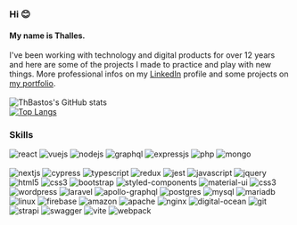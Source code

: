 ### Hi 😊

#### My name is Thalles.
I've been working with technology and digital products for over 12 years and here are some of the projects I made to practice and play with new things. More professional infos on my [LinkedIn](https://www.linkedin.com/in/thallesbastos/en) profile and some projects on [my portfolio](https://thbastos.com/).
<br />
<br />
![ThBastos's GitHub stats](https://github-readme-stats.vercel.app/api?username=ThBastos&show_icons=true&theme=dracula) <br /> 
[![Top Langs](https://github-readme-stats.vercel.app/api/top-langs/?username=ThBastos&layout=compact&theme=dracula&card_width=445)](https://github.com/Odamiani/github-readme-stats)

### Skills
<div style"display: inline_block">
  <img aling="center" alt="react" src="https://img.shields.io/badge/React-282a36?style=for-the-badge&logo=react&logoColor=white" />
  <img aling="center" alt="vuejs" src="https://img.shields.io/badge/Vue.js-282a36?style=for-the-badge&logo=vue.js&logoColor=white" />
  <img aling="center" alt="nodejs" src="https://img.shields.io/badge/Node.js-282a36?style=for-the-badge&logo=node.js&logoColor=white" />
  <img aling="center" alt="graphql" src="https://img.shields.io/badge/GraphQl-282a36?style=for-the-badge&logo=graphql&logoColor=white" />
  <img aling="center" alt="expressjs" src="https://img.shields.io/badge/Express.js-282a36?style=for-the-badge" />
  <img aling="center" alt="php" src="https://img.shields.io/badge/PHP-282a36?style=for-the-badge&logo=php&logoColor=white" />
  <img aling="center" alt="mongo" src="https://img.shields.io/badge/MongoDB-282a36?style=for-the-badge&logo=mongodb&logoColor=white" />
 <br />
 <br />
  <img aling="center" alt="nextjs" src="https://img.shields.io/badge/nestjs-282a36?style=for-the-badge&logo=nestjs&logoColor=white" />
  <img aling="center" alt="cypress" src="https://img.shields.io/badge/Cypress-282a36?style=for-the-badge&logo=cypress&logoColor=white" />
  <img aling="center" alt="typescript" src="https://img.shields.io/badge/TypeScript-282a36?style=for-the-badge&logo=typescript&logoColor=white" />
  <img aling="center" alt="redux" src="https://img.shields.io/badge/Redux-282a36?style=for-the-badge&logo=redux&logoColor=white" />
  <img aling="center" alt="jest" src="https://img.shields.io/badge/Jest-282a36?style=for-the-badge&logo=jest&logoColor=white" />
  <img aling="center" alt="javascript" src="https://img.shields.io/badge/JavaScript-282a36?style=for-the-badge&logo=javascript&logoColor=white" />
  <img aling="center" alt="jquery" src="https://img.shields.io/badge/jQuery-282a36?style=for-the-badge&logo=jquery&logoColor=white" />
  <img aling="center" alt="html5" src="https://img.shields.io/badge/HTML5-282a36?style=for-the-badge&logo=html5&logoColor=white" />

  <img aling="center" alt="css3" src="https://img.shields.io/badge/CSS3-282a36?style=for-the-badge&logo=css3&logoColor=white" />
  <img aling="center" alt="bootstrap" src="https://img.shields.io/badge/Bootstrap-282a36?style=for-the-badge&logo=bootstrap&logoColor=white" />
  <img aling="center" alt="styled-components" src="https://img.shields.io/badge/styled--components-282a36?style=for-the-badge&logo=styled-components&logoColor=white" />
  <img aling="center" alt="material-ui" src="https://img.shields.io/badge/Material--UI-282a36?style=for-the-badge&logo=material-ui&logoColor=white" />
  <img aling="center" alt="css3" src="https://img.shields.io/badge/CSS3-282a36?style=for-the-badge&logo=css3&logoColor=white" />

  <img aling="center" alt="wordpress" src="https://img.shields.io/badge/Wordpress-282a36?style=for-the-badge&logo=wordpress&logoColor=white" />
  <img aling="center" alt="laravel" src="https://img.shields.io/badge/Laravel-282a36?style=for-the-badge&logo=laravel&logoColor=white" />
   
  
  <img aling="center" alt="apollo-graphql" src="https://img.shields.io/badge/Apollo%20GraphQL-282a36?&style=for-the-badge&logo=Apollo%20GraphQL&logoColor=white" />
  <img aling="center" alt="postgres" src="https://img.shields.io/badge/PostgreSQL-282a36?style=for-the-badge&logo=postgresql&logoColor=white" />
  <img aling="center" alt="mysql" src="https://img.shields.io/badge/MySQL-282a36?style=for-the-badge&logo=mysql&logoColor=white" />
  <img aling="center" alt="mariadb" src="https://img.shields.io/badge/MariaDB-282a36?style=for-the-badge&logo=mariadb&logoColor=white" />
  
  <img aling="center" alt="linux" src="https://img.shields.io/badge/Linux-282a36?style=for-the-badge&logo=linux&logoColor=black" />
  <img aling="center" alt="firebase" src="https://img.shields.io/badge/Firebase-282a36?style=for-the-badge&logo=firebase&logoColor=white" />
  <img aling="center" alt="amazon" src="https://img.shields.io/badge/Amazon_AWS-282a36?style=for-the-badge&logo=amazon-aws&logoColor=white" />
  <img aling="center" alt="apache" src="https://img.shields.io/badge/Apache-282a36?style=for-the-badge&logo=apache&logoColor=whitee" />
  <img aling="center" alt="nginx" src="https://img.shields.io/badge/Nginx-282a36?style=for-the-badge&logo=nginx&logoColor=white" />
  <img aling="center" alt="digital-ocean" src="https://img.shields.io/badge/Digital Ocean-282a36?style=for-the-badge&logo=digitalocean&logoColor=white" />
  <img aling="center" alt="git" src="https://img.shields.io/badge/Git-282a36?style=for-the-badge&logo=git&logoColor=white" />
  
  <img aling="center" alt="strapi" src="https://img.shields.io/badge/strapi-282a36?style=for-the-badge&logo=strapi&logoColor=white" />
  <img aling="center" alt="swagger" src="https://img.shields.io/badge/Swagger-282a36?style=for-the-badge&logo=Swagger&logoColor=white" />
  <img aling="center" alt="vite" src="https://img.shields.io/badge/Vite-282a36?style=for-the-badge&logo=vite&logoColor=white" />
  <img aling="center" alt="webpack" src="https://img.shields.io/badge/Webpack-282a36?style=for-the-badge&logo=Webpack&logoColor=white" />
  
</div>
